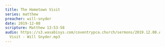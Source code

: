 ```yaml
---
title: The Hometown Visit
series: matthew
preacher: will-snyder
date: 2019-12-08
scripture: Matthew 13:53-58
audio: https://s3.wasabisys.com/coventrypca.church/sermons/2019.12.08.A The Hometown
  Visit - Will Snyder.mp3
---
```

